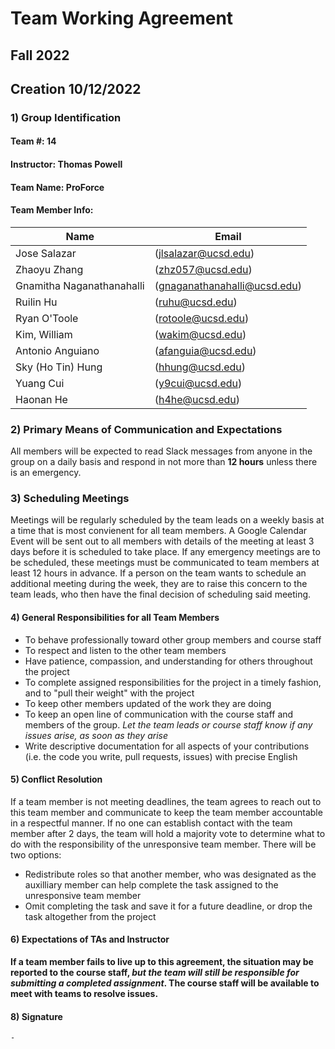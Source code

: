 # Team Working Agreement
## Fall 2022
## Creation 10/12/2022

### 1) Group Identification 
#### Team #: 14
#### Instructor: Thomas Powell
#### Team Name: ProForce

#### Team Member Info:
Name|Email
---|---
Jose Salazar | (jlsalazar@ucsd.edu)
Zhaoyu Zhang | (zhz057@ucsd.edu)
Gnamitha Naganathanahalli | (gnaganathanahalli@ucsd.edu)
Ruilin Hu | (ruhu@ucsd.edu)
Ryan O'Toole | (rotoole@ucsd.edu)
Kim, William | (wakim@ucsd.edu)
Antonio Anguiano | (afanguia@ucsd.edu)
Sky (Ho Tin) Hung | (hhung@ucsd.edu)
Yuang Cui | (y9cui@ucsd.edu)
Haonan He | (h4he@ucsd.edu)

### 2) Primary Means of Communication and Expectations

All members will be expected to read Slack messages from anyone in the group on a daily basis and respond in not more than **12 hours** unless there is an emergency.

### 3) Scheduling Meetings

Meetings will be regularly scheduled by the team leads on a weekly basis at a time that is most convienent for all team members. A Google Calendar Event will be sent out to all members with details of the meeting at least 3 days before it is scheduled to take place. If any emergency meetings are to be scheduled, these meetings must be communicated to team members at least 12 hours in advance. If a person on the team wants to schedule an additional meeting during the week, they are to raise this concern to the team leads, who then have the final decision of scheduling said meeting. 

#### 4) General Responsibilities for all Team Members

- To behave professionally toward other group members and course staff
- To respect and listen to the other team members
- Have patience, compassion, and understanding for others throughout the project
- To complete assigned responsibilities for the project in a timely fashion, and to "pull their weight" with the project
- To keep other members updated of the work they are doing
- To keep an open line of communication with the course staff and members of the group. _Let the team leads or course staff know if any issues arise, as soon as they arise_
- Write descriptive documentation for all aspects of your contributions (i.e. the code you write, pull requests, issues) with precise English



#### 5) Conflict Resolution

If a team member is not meeting deadlines, the team agrees to reach out to this team member and communicate to keep the team member accountable in a respectful manner. If no one can establish contact with the team member after 2 days, the team will hold a majority vote to determine what to do with the responsibility of the unresponsive team member. There will be two options:
- Redistribute roles so that another member, who was designated as the auxilliary member can help complete the task assigned to the unresponsive team member
- Omit completing the task and save it for a future deadline, or drop the task altogether from the project

#### 6) Expectations of TAs and Instructor

**If a team member fails to live up to this agreement, the situation may be reported to the course staff, _but the team will still be responsible for submitting a completed assignment_. The course staff will be available to meet with teams to resolve issues.** 

#### 8) Signature
    
    - 
